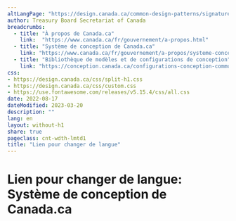 ```yaml
---
altLangPage: "https://design.canada.ca/common-design-patterns/signature.html"
author: Treasury Board Secretariat of Canada
breadcrumbs:
  - title: "À propos de Canada.ca"
    link:  "https://www.canada.ca/fr/gouvernement/a-propos.html"
  - title: "Système de conception de Canada.ca"
    link: "https://www.canada.ca/fr/gouvernement/a-propos/systeme-conception.html"
  - title: "Bibliothèque de modèles et de configurations de conception"
    link: "https://conception.canada.ca/configurations-conception-communes/connexion-contextuel.html"    
css:
- https://design.canada.ca/css/split-h1.css
- https://design.canada.ca/css/custom.css
- https://use.fontawesome.com/releases/v5.15.4/css/all.css
date: 2022-08-17
dateModified: 2023-03-20
description: ""
lang: en
layout: without-h1
share: true
pageclass: cnt-wdth-lmtd1
title: "Lien pour changer de langue"
---
```

<h1 property="name" id="wb-cont" dir="ltr"><span class="stacked"><span>Lien pour changer de langue</span>: <span>Système de conception de Canada.ca</span></span></h1>
